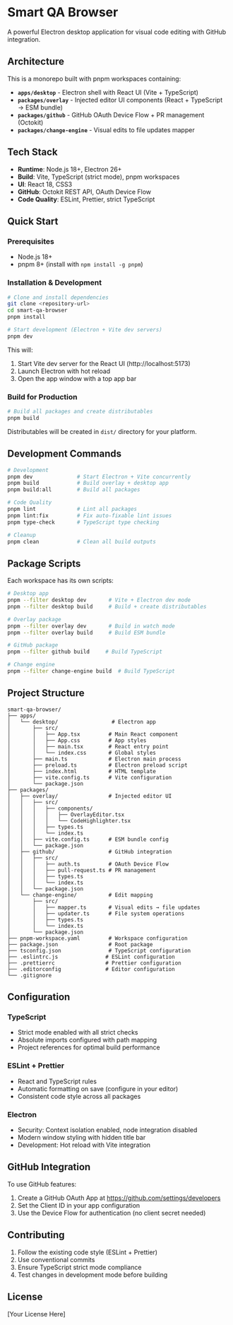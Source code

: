 # Smart QA Browser

A powerful Electron desktop application for visual code editing with GitHub integration.

## Architecture

This is a monorepo built with pnpm workspaces containing:

- **`apps/desktop`** - Electron shell with React UI (Vite + TypeScript)
- **`packages/overlay`** - Injected editor UI components (React + TypeScript → ESM bundle)
- **`packages/github`** - GitHub OAuth Device Flow + PR management (Octokit)
- **`packages/change-engine`** - Visual edits to file updates mapper

## Tech Stack

- **Runtime**: Node.js 18+, Electron 26+
- **Build**: Vite, TypeScript (strict mode), pnpm workspaces
- **UI**: React 18, CSS3
- **GitHub**: Octokit REST API, OAuth Device Flow
- **Code Quality**: ESLint, Prettier, strict TypeScript

## Quick Start

### Prerequisites

- Node.js 18+ 
- pnpm 8+ (install with `npm install -g pnpm`)

### Installation & Development

```bash
# Clone and install dependencies
git clone <repository-url>
cd smart-qa-browser
pnpm install

# Start development (Electron + Vite dev servers)
pnpm dev
```

This will:
1. Start Vite dev server for the React UI (http://localhost:5173)
2. Launch Electron with hot reload
3. Open the app window with a top app bar

### Build for Production

```bash
# Build all packages and create distributables
pnpm build
```

Distributables will be created in `dist/` directory for your platform.

## Development Commands

```bash
# Development
pnpm dev              # Start Electron + Vite concurrently
pnpm build            # Build overlay + desktop app
pnpm build:all        # Build all packages

# Code Quality
pnpm lint             # Lint all packages
pnpm lint:fix         # Fix auto-fixable lint issues
pnpm type-check       # TypeScript type checking

# Cleanup
pnpm clean            # Clean all build outputs
```

## Package Scripts

Each workspace has its own scripts:

```bash
# Desktop app
pnpm --filter desktop dev       # Vite + Electron dev mode
pnpm --filter desktop build     # Build + create distributables

# Overlay package
pnpm --filter overlay dev       # Build in watch mode
pnpm --filter overlay build     # Build ESM bundle

# GitHub package
pnpm --filter github build     # Build TypeScript

# Change engine
pnpm --filter change-engine build  # Build TypeScript
```

## Project Structure

```
smart-qa-browser/
├── apps/
│   └── desktop/                 # Electron app
│       ├── src/
│       │   ├── App.tsx         # Main React component
│       │   ├── App.css         # App styles
│       │   ├── main.tsx        # React entry point
│       │   └── index.css       # Global styles
│       ├── main.ts             # Electron main process
│       ├── preload.ts          # Electron preload script
│       ├── index.html          # HTML template
│       ├── vite.config.ts      # Vite configuration
│       └── package.json
├── packages/
│   ├── overlay/                # Injected editor UI
│   │   ├── src/
│   │   │   ├── components/
│   │   │   │   ├── OverlayEditor.tsx
│   │   │   │   └── CodeHighlighter.tsx
│   │   │   ├── types.ts
│   │   │   └── index.ts
│   │   ├── vite.config.ts      # ESM bundle config
│   │   └── package.json
│   ├── github/                 # GitHub integration
│   │   ├── src/
│   │   │   ├── auth.ts         # OAuth Device Flow
│   │   │   ├── pull-request.ts # PR management
│   │   │   ├── types.ts
│   │   │   └── index.ts
│   │   └── package.json
│   └── change-engine/          # Edit mapping
│       ├── src/
│       │   ├── mapper.ts       # Visual edits → file updates
│       │   ├── updater.ts      # File system operations
│       │   ├── types.ts
│       │   └── index.ts
│       └── package.json
├── pnpm-workspace.yaml         # Workspace configuration
├── package.json                # Root package
├── tsconfig.json               # TypeScript configuration
├── .eslintrc.js               # ESLint configuration
├── .prettierrc                # Prettier configuration
├── .editorconfig              # Editor configuration
└── .gitignore
```

## Configuration

### TypeScript

- Strict mode enabled with all strict checks
- Absolute imports configured with path mapping
- Project references for optimal build performance

### ESLint + Prettier

- React and TypeScript rules
- Automatic formatting on save (configure in your editor)
- Consistent code style across all packages

### Electron

- Security: Context isolation enabled, node integration disabled
- Modern window styling with hidden title bar
- Development: Hot reload with Vite integration

## GitHub Integration

To use GitHub features:

1. Create a GitHub OAuth App at https://github.com/settings/developers
2. Set the Client ID in your app configuration
3. Use the Device Flow for authentication (no client secret needed)

## Contributing

1. Follow the existing code style (ESLint + Prettier)
2. Use conventional commits
3. Ensure TypeScript strict mode compliance
4. Test changes in development mode before building

## License

[Your License Here]
